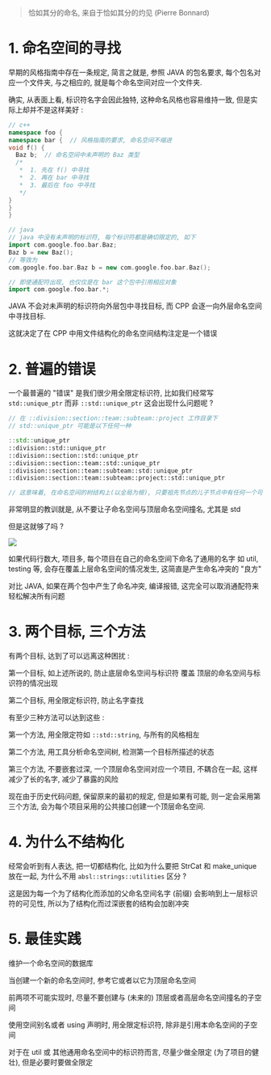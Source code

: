 > 恰如其分的命名, 来自于恰如其分的灼见 (Pierre Bonnard)

# 1. 命名空间的寻找
早期的风格指南中存在一条规定, 简言之就是, 参照 JAVA 的包名要求, 每个包名对应一个文件夹, 与之相应的, 就是每个命名空间对应一个文件夹. 

确实, 从表面上看, 标识符名字会因此独特, 这种命名风格也容易维持一致, 但是实际上却并不是这样美好 : 

```c++
// c++
namespace foo {
namespace bar {  // 风格指南的要求, 命名空间不缩进
void f() {
  Baz b;  // 命名空间中未声明的 Baz 类型
  /* 
   *  1. 先在 f() 中寻找
   *  2. 再在 bar 中寻找
   *  3. 最后在 foo 中寻找 
   */
}
}
}

// java
// java 中没有未声明的标识符, 每个标识符都是确切限定的, 如下
import com.google.foo.bar.Baz;
Baz b = new Baz();  
// 等效为
com.google.foo.bar.Baz b = new com.google.foo.bar.Baz();

// 即使通配符出现, 也仅仅是在 bar 这个包中引用相应对象
import com.google.foo.bar.*;
```

JAVA 不会对未声明的标识符向外层包中寻找目标, 而 CPP 会逐一向外层命名空间中寻找目标. 

这就决定了在 CPP 中用文件结构化的命名空间结构注定是一个错误

# 2. 普遍的错误
一个最普遍的 "错误" 是我们很少用全限定标识符, 比如我们经常写 `std::unique_ptr` 而非 `::std::unique_ptr` 这会出现什么问题呢 ? 
```c++
// 在 ::division::section::team::subteam::project 工作目录下
// std::unique_ptr 可能是以下任何一种

::std::unique_ptr
::division::std::unique_ptr
::division::section::std::unique_ptr
::division::section::team::std::unique_ptr
::division::section::team::subteam::std::unique_ptr
::division::section::team::subteam::project::std::unique_ptr

// 这意味着, 在命名空间的树结构上(以全局为根), 只要祖先节点的儿子节点中有任何一个可以与命名重合的命名空间和标识符则会覆盖上一层的需要寻找的同名标识符
```

非常明显的教训就是, 从不要让子命名空间与顶层命名空间撞名, 尤其是 std

但是这就够了吗 ? 

![](D:\Project\LEARNING\cpp_learning\coding_style\tip_of_the_week\image\cpp_name_find.png)

如果代码行数大, 项目多, 每个项目在自己的命名空间下命名了通用的名字 如 util, testing 等, 会存在覆盖上层命名空间的情况发生, 这简直是产生命名冲突的 "良方"

对比 JAVA, 如果在两个包中产生了命名冲突, 编译报错, 这完全可以取消通配符来轻松解决所有问题

# 3. 两个目标, 三个方法
有两个目标, 达到了可以远离这种困扰 :

第一个目标, 如上述所说的, 防止底层命名空间与标识符 覆盖 顶层的命名空间与标识符的情况出现

第二个目标, 用全限定标识符, 防止名字查找

有至少三种方法可以达到这些 : 

第一个方法, 用全限定符如 `::std::string`, 与所有的风格相左

第二个方法, 用工具分析命名空间树, 检测第一个目标所描述的状态

第三个方法, 不要嵌套过深, 一个顶层命名空间对应一个项目, 不耦合在一起, 这样减少了长的名字, 减少了暴露的风险

现在由于历史代码问题, 保留原来的最初的规定, 但是如果有可能, 则一定会采用第三个方法, 会为每个项目采用的公共接口创建一个顶层命名空间. 

# 4. 为什么不结构化
经常会听到有人表达, 把一切都结构化, 比如为什么要把 StrCat 和 make_unique 放在一起, 为什么不用 `absl::strings::utilities` 区分 ? 

这是因为每一个为了结构化而添加的父命名空间名字 (前缀) 会影响到上一层标识符的可见性, 所以为了结构化而过深嵌套的结构会加剧冲突

# 5. 最佳实践
维护一个命名空间的数据库

当创建一个新的命名空间时, 参考它或者以它为顶层命名空间

前两项不可能实现时, 尽量不要创建与 (未来的) 顶层或者高层命名空间撞名的子空间

使用空间别名或者 using 声明时, 用全限定标识符, 除非是引用本命名空间的子空间

对于在 util 或 其他通用命名空间中的标识符而言, 尽量少做全限定 (为了项目的健壮), 但是必要时要做全限定